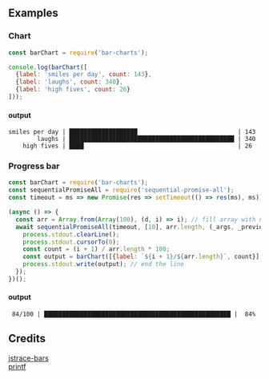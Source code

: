 ## Examples
### Chart
```js
const barChart = require('bar-charts');

console.log(barChart([
  {label: 'smiles per day', count: 143},
  {label: 'laughs', count: 340},
  {label: 'high fives', count: 26}
]));
```
#### output
```
smiles per day | ███████████████████                            | 143
        laughs | ██████████████████████████████████████████████ | 340
    high fives | ████                                           | 26
```
### Progress bar
```js
const barChart = require('bar-charts');
const sequentialPromiseAll = require('sequential-promise-all');
const timeout = ms => new Promise(res => setTimeout(() => res(ms), ms));

(async () => {
  const arr = Array.from(Array(100), (d, i) => i); // fill array with n values 0..100
  await sequentialPromiseAll(timeout, [10], arr.length, (_args, _previousResponse, i) => {
    process.stdout.clearLine();
    process.stdout.cursorTo(0);
    const count = (i + 1) / arr.length * 100;
    const output = barChart([{label: `${i + 1}/${arr.length}`, count}], {percentages: true});
    process.stdout.write(output); // end the line
  });
})();
```
#### output
```
 84/100 | ████████████████████████████████████████████████████ |  84%
```

## Credits
[jstrace-bars](https://github.com/jstrace/bars)  
[printf](https://github.com/adaltas/node-printf)
